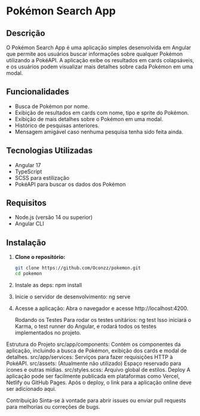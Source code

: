 # Pokémon Search App

## Descrição

O Pokémon Search App é uma aplicação simples desenvolvida em Angular que permite aos usuários buscar informações sobre qualquer Pokémon utilizando a PokéAPI. A aplicação exibe os resultados em cards colapsáveis, e os usuários podem visualizar mais detalhes sobre cada Pokémon em uma modal.

## Funcionalidades

- Busca de Pokémon por nome.
- Exibição de resultados em cards com nome, tipo e sprite do Pokémon.
- Exibição de mais detalhes sobre o Pokémon em uma modal.
- Histórico de pesquisas anteriores.
- Mensagem amigável caso nenhuma pesquisa tenha sido feita ainda.

## Tecnologias Utilizadas

- Angular 17
- TypeScript
- SCSS para estilização
- PokéAPI para buscar os dados dos Pokémon

## Requisitos

- Node.js (versão 14 ou superior)
- Angular CLI

## Instalação

1. **Clone o repositório:**

   ```bash
   git clone https://github.com/Oconzz/pokemon.git
   cd pokemon

2. Instale as deps: 
npm install

3. Inicie o servidor de desenvolvimento:
ng serve

4. Acesse a aplicação:
   Abra o navegador e acesse http://localhost:4200.

   Rodando os Testes
Para rodar os testes unitários: ng test
Isso iniciará o Karma, o test runner do Angular, e rodará todos os testes implementados no projeto.

Estrutura do Projeto
src/app/components: Contém os componentes da aplicação, incluindo a busca de Pokémon, exibição dos cards e modal de detalhes.
src/app/services: Serviços para fazer requisições HTTP à PokéAPI.
src/assets: (Atualmente não utilizado) Espaço reservado para ícones e outras mídias.
src/styles.scss: Arquivo global de estilos.
Deploy
A aplicação pode ser facilmente publicada em plataformas como Vercel, Netlify ou GitHub Pages. Após o deploy, o link para a aplicação online deve ser adicionado aqui.

Contribuição
Sinta-se à vontade para abrir issues ou enviar pull requests para melhorias ou correções de bugs.



